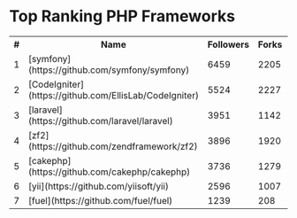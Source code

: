 Top Ranking PHP Frameworks
==========================

<table><tr><th>#</th><th>Name</th><th>Followers</th><th>Forks</th><th>Issues</th></tr><tr><td>1</td><td>[symfony](https://github.com/symfony/symfony)</td><td>6459</td><td>2205</td><td>601</td></tr><tr><td>2</td><td>[CodeIgniter](https://github.com/EllisLab/CodeIgniter)</td><td>5524</td><td>2227</td><td>203</td></tr><tr><td>3</td><td>[laravel](https://github.com/laravel/laravel)</td><td>3951</td><td>1142</td><td>32</td></tr><tr><td>4</td><td>[zf2](https://github.com/zendframework/zf2)</td><td>3896</td><td>1920</td><td>250</td></tr><tr><td>5</td><td>[cakephp](https://github.com/cakephp/cakephp)</td><td>3736</td><td>1279</td><td>30</td></tr><tr><td>6</td><td>[yii](https://github.com/yiisoft/yii)</td><td>2596</td><td>1007</td><td>484</td></tr><tr><td>7</td><td>[fuel](https://github.com/fuel/fuel)</td><td>1239</td><td>208</td><td>1</td></tr>

